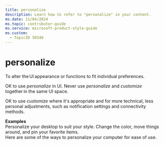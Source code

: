 ```yaml
---
title: personalize
description: Learn how to refer to "personalize" in your content.
ms.date: 11/04/2024
ms.topic: contributor-guide
ms.service: microsoft-product-style-guide
ms.custom:
  - TopicID 50348
---
```



# personalize

To alter the UI appearance or functions to fit individual preferences.

OK to use *personalize* in UI. Never use *personalize* and *customize* together in the same UI space.

OK to use *customize* where it's appropriate and for more technical, less personal adjustments, such as notification settings and connectivity methods.

**Examples**  
Personalize your desktop to suit your style. Change the color, move things around, and pin your favorite items.  
Here are some of the ways to personalize your computer for ease of use.